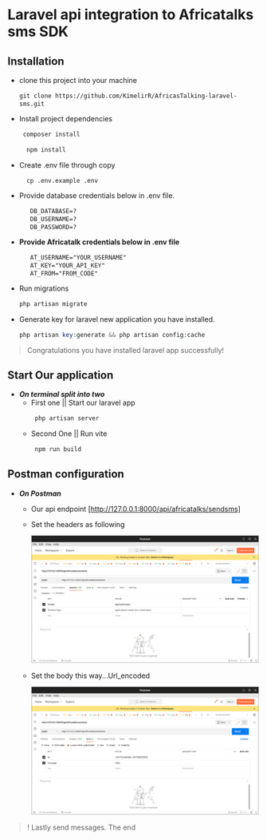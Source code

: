 # Laravel api integration to Africatalks sms SDK
## Installation

* clone this project into your machine
  ```
  git clone https://github.com/KimelirR/AfricasTalking-laravel-sms.git
  ```

* Install project dependencies

  ```php
   composer install
  ```

  ```javascript
    npm install
  ```

* Create .env file through copy
  ```
    cp .env.example .env
  ```
 
 

* Provide database credentials below in .env file.
  ```
     DB_DATABASE=?
     DB_USERNAME=?
     DB_PASSWORD=?
  ```


* **Provide Africatalk credentials below in .env file**
  ```
     AT_USERNAME="YOUR_USERNAME"
     AT_KEY="YOUR_API_KEY"
     AT_FROM="FROM_CODE"
  ```

* Run migrations
    ```php
    php artisan migrate 
    ```

* Generate key for laravel new application you have installed.
    ```php
    php artisan key:generate && php artisan config:cache
    ```
> Congratulations you have installed laravel app successfully!

## Start Our application
* __*On terminal split into two*__
    * First one || Start our laravel app
      ```php
       php artisan server
      ```
    * Second One || Run vite 
      ```php
       npm run build
      ```

## Postman configuration
* __*On Postman*__

  * Our api endpoint [http://127.0.0.1:8000/api/africatalks/sendsms]

  * Set the headers as following

    ![alt text](https://github.com/KimelirR/AfricasTalking-laravel-sms/blob/master/public/images/screenshot1.png?raw=true)

  * Set the body this way...Url_encoded

    ![alt text](https://github.com/KimelirR/AfricasTalking-laravel-sms/blob/master/public/images/screenshot2.png?raw=true)

> ! Lastly send messages. The end


